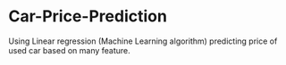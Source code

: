 # Car-Price-Prediction
Using Linear regression (Machine Learning algorithm) predicting price of used car based on many feature.
